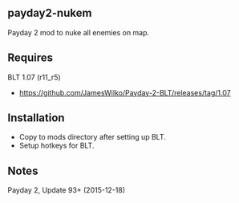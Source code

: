 payday2-nukem
---------------
Payday 2 mod to nuke all enemies on map.

Requires
--------
BLT 1.07 (r11_r5)
- https://github.com/JamesWilko/Payday-2-BLT/releases/tag/1.07

Installation
------------
- Copy to mods directory after setting up BLT.
- Setup hotkeys for BLT.

Notes
-----
Payday 2, Update 93+ (2015-12-18)
